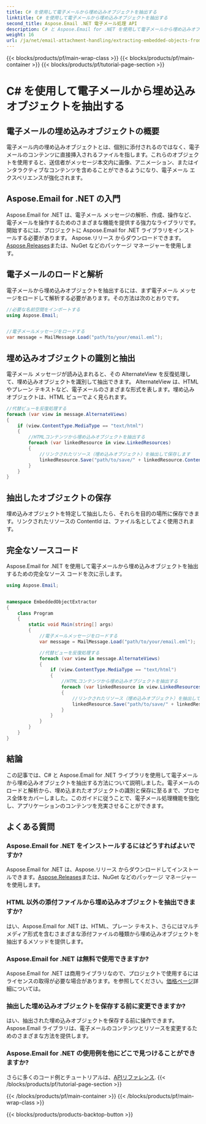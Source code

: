 ```yaml
---
title: C# を使用して電子メールから埋め込みオブジェクトを抽出する
linktitle: C# を使用して電子メールから埋め込みオブジェクトを抽出する
second_title: Aspose.Email .NET 電子メール処理 API
description: C# と Aspose.Email for .NET を使用して電子メールから埋め込みオブジェクトを抽出する方法を学びます。コード例を含むステップバイステップのガイド。
weight: 16
url: /ja/net/email-attachment-handling/extracting-embedded-objects-from-email-with-csharp/
---
```


{{< blocks/products/pf/main-wrap-class >}}
{{< blocks/products/pf/main-container >}}
{{< blocks/products/pf/tutorial-page-section >}}

# C# を使用して電子メールから埋め込みオブジェクトを抽出する


## 電子メールの埋め込みオブジェクトの概要

電子メール内の埋め込みオブジェクトとは、個別に添付されるのではなく、電子メールのコンテンツに直接挿入されるファイルを指します。これらのオブジェクトを使用すると、送信者がメッセージ本文内に画像、アニメーション、またはインタラクティブなコンテンツを含めることができるようになり、電子メール エクスペリエンスが強化されます。

## Aspose.Email for .NET の入門

 Aspose.Email for .NET は、電子メール メッセージの解析、作成、操作など、電子メールを操作するためのさまざまな機能を提供する強力なライブラリです。開始するには、プロジェクトに Aspose.Email for .NET ライブラリをインストールする必要があります。 Aspose.リリース からダウンロードできます。[Aspose.Releases](https://releases.aspose.com/email/net/)または、NuGet などのパッケージ マネージャーを使用します。

## 電子メールのロードと解析

電子メールから埋め込みオブジェクトを抽出するには、まず電子メール メッセージをロードして解析する必要があります。その方法は次のとおりです。

```csharp
//必要な名前空間をインポートする
using Aspose.Email;


//電子メールメッセージをロードする
var message = MailMessage.Load("path/to/your/email.eml");
```

## 埋め込みオブジェクトの識別と抽出

電子メール メッセージが読み込まれると、その AlternateView を反復処理して、埋め込みオブジェクトを識別して抽出できます。 AlternateView は、HTML やプレーン テキストなど、電子メールのさまざまな形式を表します。埋め込みオブジェクトは、HTML ビューでよく見られます。

```csharp
//代替ビューを反復処理する
foreach (var view in message.AlternateViews)
{
    if (view.ContentType.MediaType == "text/html")
    {
        //HTMLコンテンツから埋め込みオブジェクトを抽出する
        foreach (var linkedResource in view.LinkedResources)
        {
            //リンクされたリソース（埋め込みオブジェクト）を抽出して保存します
            linkedResource.Save("path/to/save/" + linkedResource.ContentId);
        }
    }
}
```

## 抽出したオブジェクトの保存

埋め込みオブジェクトを特定して抽出したら、それらを目的の場所に保存できます。リンクされたリソースの ContentId は、ファイル名としてよく使用されます。

## 完全なソースコード

Aspose.Email for .NET を使用して電子メールから埋め込みオブジェクトを抽出するための完全なソース コードを次に示します。

```csharp
using Aspose.Email;


namespace EmbeddedObjectExtractor
{
    class Program
    {
        static void Main(string[] args)
        {
            //電子メールメッセージをロードする
            var message = MailMessage.Load("path/to/your/email.eml");

            //代替ビューを反復処理する
            foreach (var view in message.AlternateViews)
            {
                if (view.ContentType.MediaType == "text/html")
                {
                    //HTMLコンテンツから埋め込みオブジェクトを抽出する
                    foreach (var linkedResource in view.LinkedResources)
                    {
                        //リンクされたリソース（埋め込みオブジェクト）を抽出して保存します
                        linkedResource.Save("path/to/save/" + linkedResource.ContentId);
                    }
                }
            }
        }
    }
}
```

## 結論

この記事では、C# と Aspose.Email for .NET ライブラリを使用して電子メールから埋め込みオブジェクトを抽出する方法について説明しました。電子メールのロードと解析から、埋め込まれたオブジェクトの識別と保存に至るまで、プロセス全体をカバーしました。このガイドに従うことで、電子メール処理機能を強化し、アプリケーションのコンテンツを充実させることができます。

## よくある質問

### Aspose.Email for .NET をインストールするにはどうすればよいですか?

 Aspose.Email for .NET は、Aspose.リリース からダウンロードしてインストールできます。[Aspose.Releases](https://releases.aspose.com/email/net/)または、NuGet などのパッケージ マネージャーを使用します。 

### HTML 以外の添付ファイルから埋め込みオブジェクトを抽出できますか?

はい、Aspose.Email for .NET は、HTML、プレーン テキスト、さらにはマルチメディア形式を含むさまざまな添付ファイルの種類から埋め込みオブジェクトを抽出するメソッドを提供します。

### Aspose.Email for .NET は無料で使用できますか?

 Aspose.Email for .NET は商用ライブラリなので、プロジェクトで使用するにはライセンスの取得が必要な場合があります。を参照してください。[価格ページ](https://purchase.aspose.com/pricing/email/net)詳細については。

### 抽出した埋め込みオブジェクトを保存する前に変更できますか?

はい、抽出された埋め込みオブジェクトを保存する前に操作できます。 Aspose.Email ライブラリは、電子メールのコンテンツとリソースを変更するためのさまざまな方法を提供します。

### Aspose.Email for .NET の使用例を他にどこで見つけることができますか?

さらに多くのコード例とチュートリアルは、[APIリファレンス](https://reference.aspose.com/email/net/). 
{{< /blocks/products/pf/tutorial-page-section >}}

{{< /blocks/products/pf/main-container >}}
{{< /blocks/products/pf/main-wrap-class >}}

{{< blocks/products/products-backtop-button >}}
